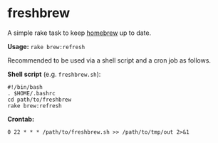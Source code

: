 freshbrew
=========

A simple rake task to keep [homebrew](https://github.com/Homebrew/homebrew) up to date.

**Usage:** `rake brew:refresh`

Recommended to be used via a shell script and a cron job as follows.

**Shell script** (e.g. `freshbrew.sh`):

```
#!/bin/bash
. $HOME/.bashrc
cd path/to/freshbrew
rake brew:refresh
```

**Crontab:**

`0 22 * * * /path/to/freshbrew.sh >> /path/to/tmp/out 2>&1`

